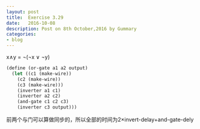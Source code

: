 ```yaml
---
layout: post
title:  Exercise 3.29
date:   2016-10-08
description: Post on 8th October,2016 by Gummary
categories:
- blog
---
```


x∧y = ¬(¬x ∨ ¬y)

~~~scheme
(define (or-gate a1 a2 output)
  (let ((c1 (make-wire))
	(c2 (make-wire))
	(c3 (make-wire)))
    (inverter a1 c1)
    (inverter a2 c2)
    (and-gate c1 c2 c3)
    (inverter c3 output)))
~~~

 前两个与门可以算做同步的，所以全部的时间为2×invert-delay+and-gate-dely
